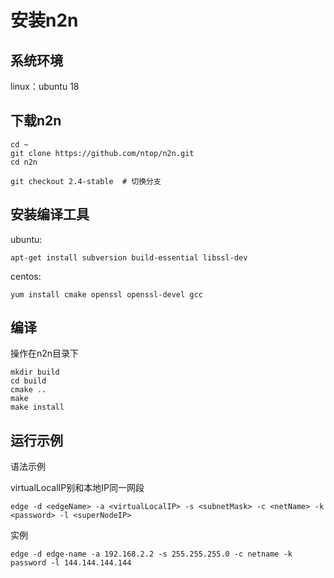 # 安装n2n

## 系统环境

linux：ubuntu 18

## 下载n2n

``` shell
cd ~
git clone https://github.com/ntop/n2n.git
cd n2n

git checkout 2.4-stable  # 切换分支
```

## 安装编译工具

ubuntu:

``` shell
apt-get install subversion build-essential libssl-dev
```

centos:
``` shell
yum install cmake openssl openssl-devel gcc
```

## 编译

操作在n2n目录下

``` shell
mkdir build
cd build
cmake ..
make
make install
```

## 运行示例

语法示例

virtualLocalIP别和本地IP同一网段

``` shell
edge -d <edgeName> -a <virtualLocalIP> -s <subnetMask> -c <netName> -k <password> -l <superNodeIP>
```

实例

``` shell
edge -d edge-name -a 192.168.2.2 -s 255.255.255.0 -c netname -k password -l 144.144.144.144
```